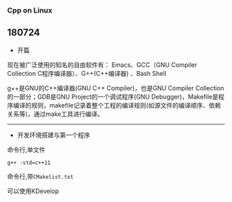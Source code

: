 ### Cpp on Linux

## 180724

- 开篇

现在被广泛使用的知名的自由软件有： 
Emacs、GCC（GNU Compiler Collection C程序编译器）、G++(C++编译器) 、Bash Shell

g++是GNU的C++编译器(GNU C++ Compiler)，也是GNU Compiler Collection的一部分；GDB是GNU Project的一个调试程序(GNU Debugger)，Makefile是程序编译的规则，makefile记录着整个工程的编译规则(如源文件的编译顺序、依赖关系等)，通过make工具进行编译。

---

- 开发环境搭建与第一个程序

命令行,单文件

```
g++ -std=c++11
```

命令行,带`CMakelist.txt`

可以使用KDevelop